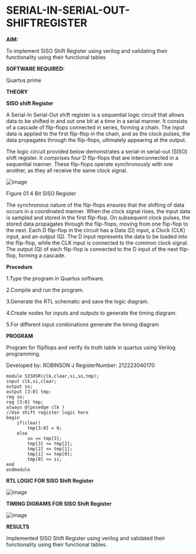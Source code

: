 # SERIAL-IN-SERIAL-OUT-SHIFTREGISTER

**AIM:**

To implement  SISO Shift Register using verilog and validating their functionality using their functional tables

**SOFTWARE REQUIRED:**

Quartus prime

**THEORY**

**SISO shift Register**

A Serial-In Serial-Out shift register is a sequential logic circuit that allows data to be shifted in and out one bit at a time in a serial manner. It consists of a cascade of flip-flops connected in series, forming a chain. The input data is applied to the first flip-flop in the chain, and as the clock pulses, the data propagates through the flip-flops, ultimately appearing at the output.

The logic circuit provided below demonstrates a serial-in serial-out (SISO) shift register. It comprises four D flip-flops that are interconnected in a sequential manner. These flip-flops operate synchronously with one another, as they all receive the same clock signal.

![image](https://github.com/naavaneetha/SERIAL-IN-SERIAL-OUT-SHIFTREGISTER/assets/154305477/e81c4072-37f9-46c6-8145-566764b74c3a)

Figure 01 4 Bit SISO Register

The synchronous nature of the flip-flops ensures that the shifting of data occurs in a coordinated manner. When the clock signal rises, the input data is sampled and stored in the first flip-flop. On subsequent clock pulses, the stored data propagates through the flip-flops, moving from one flip-flop to the next.
Each D flip-flop in the circuit has a Data (D) input, a Clock (CLK) input, and an output (Q). The D input represents the data to be loaded into the flip-flop, while the CLK input is connected to the common clock signal. The output (Q) of each flip-flop is connected to the D input of the next flip-flop, forming a cascade.

**Procedure**

1.Type the program in Quartus software.

2.Compile and run the program.

3.Generate the RTL schematic and save the logic diagram.

4.Create nodes for inputs and outputs to generate the timing diagram.

5.For different input combinations generate the timing diagram

**PROGRAM**

Program for flipflops and verify its truth table in quartus using Verilog programming.

Developed by: ROBINSON J
RegisterNumber: 212223040170

```
module SISOSR(clk,clear,si,so,tmp);
input clk,si,clear;
output so;
output [3:0] tmp;
reg so;
reg [3:0] tmp;
always @(posedge clk )
//Use shift register logic here
begin
	if(clear)
		tmp[3:0] = 0;
	else
		so <= tmp[3];
		tmp[3] <= tmp[2];
		tmp[2] <= tmp[1];
		tmp[1] <= tmp[0];
		tmp[0] <= si;
end
endmodule

```

**RTL LOGIC FOR SISO Shift Register**

![image](https://github.com/CodesWithRobi/DE-SERIAL-IN-SERIAL-OUT-SHIFTREGISTER/assets/130537166/339ff4ac-d593-473a-8960-9477fbd0de85)

**TIMING DIGRAMS FOR SISO Shift Register**

![image](https://github.com/CodesWithRobi/DE-SERIAL-IN-SERIAL-OUT-SHIFTREGISTER/assets/130537166/d89beb77-ddf7-4342-99e9-81b0a9e7cfce)


**RESULTS**

Implemented SISO Shift Register using verilog and validated their functionality using their functional tables.
